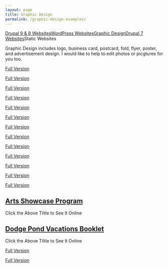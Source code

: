 ```yaml
---
layout: page
title: Graphic Design
permalink: /graphic-design-examples/
---
```


<div class="submenuright">
   <p><a href="/drupal-9-8-website-examples/">Drupal 9 &amp; 8 Websites</a><a href="/wordPress-website-examples/">WordPress Websites</a><a href="/graphic-design-examples/">Graphic Design</a><a href="/drupal-7-website-examples/">Drupal 7 Websites</a>Static Websites</p> 
</div>

<div class="gridlayoutsecond">
    <p>Graphic Design includes logo, business card, postcard, fold, flyer, poster, and advertisement design. I would like to help to edit photos or picgtures for you too. </p>
</div>

<div class="gridlayoutsecond">
   <div class="containerfixed2">
      <div class="row"> 
         <div class="center-cropped col-md-3 col-lg-3" id="graphicdesign11">
            <p><a href="/images/ChristmasCardBlueWebNodes.jpg" target="_blank">Full Version</a></p>     
         </div>
         <div class="center-cropped col-md-3 col-lg-3" id="graphicdesign12">
            <p><a href="/images/tigerYearCard2022.jpg" target="_blank">Full Version</a></p>     
         </div>       
         <div class="center-cropped col-md-3 col-lg-3" id="graphicdesign13">
            <p><a href="/images/2021cowYear.jpg" target="_blank">Full Version</a></p>     
         </div>
         <div class="center-cropped col-md-3 col-lg-3" id="graphicdesign14">
            <p><a href="/images/happyNewYear2021E.png" target="_blank">Full Version</a></p>     
         </div>
      </div>
   </div>
</div>

<div class="gridlayoutfirst">
   <div class="containerfixed2">
      <div class="row"> 
         <div class="center-cropped col-md-6 col-lg-6" id="graphicdesign31">
            <p><a href="/images/autismWalkBanner.jpg" target="_blank">Full Version</a></p>     
         </div>
         <div class="center-cropped col-md-6 col-lg-6" id="graphicdesign32">
            <p><a href="/images/roseWoman1.jpg" target="_blank">Full Version</a></p>     
         </div>       
      </div>
   </div>
</div>

<div class="gridlayoutsecond">
   <div class="containerfixed2">
      <div class="row"> 
         <div class="center-cropped col-md-3 col-lg-3" id="graphicdesign21">
            <p><a href="/images/autismWalkLogo2022.jpg" target="_blank">Full Version</a></p>     
         </div>
         <div class="center-cropped col-md-3 col-lg-3" id="graphicdesign22">
            <p><a href="/images/AWBookLogo.jpg" target="_blank">Full Version</a></p>     
         </div>       
         <div class="center-cropped col-md-3 col-lg-3" id="graphicdesign23">
            <p><a href="/images/AWCircusLogo.jpg" target="_blank">Full Version</a></p>     
         </div>
         <div class="center-cropped col-md-3 col-lg-3" id="graphicdesign24">
            <p><a href="/images/AWDisnepLogo.jpg" target="_blank">Full Version</a></p>     
         </div>
      </div>
   </div>
</div>

<div class="gridlayoutfirst">
   <div class="containerfixed2">
      <div class="row"> 
         <div class="center-cropped col-md-4 col-lg-4" id="graphicdesign41">
            <p><a href="/images/artsShow2017Flyer8.5x11.jpg" target="_blank">Full Version</a></p>     
         </div>
         <div class="center-cropped col-md-4 col-lg-4" id="graphicdesign42">
            <p><a href="/images/childrenCareManagementFlyer2022.jpg" target="_blank">Full Version</a></p>     
         </div>       
         <div class="center-cropped col-md-4 col-lg-4" id="graphicdesign43">
            <p><a href="/images/CPSflyer2018.jpg" target="_blank">Full Version</a></p>     
         </div>       
      </div>
   </div>
</div>

<div class="gridlayoutsecond">
   <div class="containerfixed2">
      <div class="row"> 
         <div class="col-md-6 col-lg-6" id="graphicdesign51">
            <h2><a href="/files/artsShowProgram2019.pdf" target="_blank">Arts Showcase Program</a></h2>  
            <p>Click the Above Tiltle to See It Online</p>   
         </div>
         <div class="col-md-6 col-lg-6" id="graphicdesign52">
            <h2><a href="/files/dpBooklet2019.pdf" target="_blank">Dodge Pond Vacations Booklet</a></h2>     
            <p>Click the Above Tiltle to See It Online</p>   
         </div>       
      </div>
   </div>
</div>

<div class="gridlayoutfirst">
   <div class="containerfixed2">
      <div class="row"> 
         <div class="center-cropped col-md-6 col-lg-6" id="graphicdesign61">
            <p><a href="/images/bridgesBrochure2022.jpg" target="_blank">Full Version</a></p>     
         </div>
         <div class="center-cropped col-md-6 col-lg-6" id="graphicdesign62">
            <p><a href="/images/bridgesBrochure2022-2.jpg" target="_blank">Full Version</a></p>     
         </div>       
      </div>
   </div>
</div>